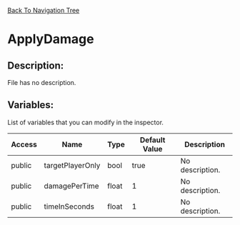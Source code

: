 [Back To Navigation Tree](https://wesleywh.github.io/githubpages/docs/navigation.html)
# ApplyDamage

## Description:
File has no description.

## Variables:
List of variables that you can modify in the inspector.

|Access|Name|Type|Default Value|Description|
|---|---|---|---|---|
|public|targetPlayerOnly|bool|true|No description.|
|public|damagePerTime|float|1|No description.|
|public|timeInSeconds|float|1|No description.|
